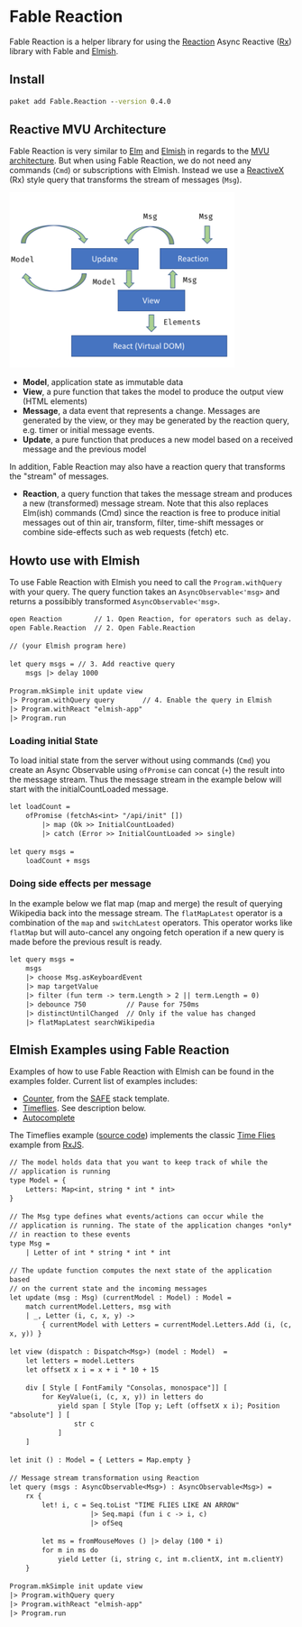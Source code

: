 # Fable Reaction

Fable Reaction is a helper library for using the [Reaction](https://github.com/dbrattli/Reaction) Async Reactive ([Rx](http://reactivex.io/)) library with Fable and [Elmish](https://elmish.github.io/).

## Install

```cmd
paket add Fable.Reaction --version 0.4.0
```

## Reactive MVU Architecture

Fable Reaction is very similar to [Elm](http://elm-lang.org/) and [Elmish](https://elmish.github.io/) in regards to the [MVU architecture](https://guide.elm-lang.org/architecture/). But when using Fable Reaction, we do not need any commands (`Cmd`) or subscriptions with Elmish. Instead we use a [ReactiveX](http://reactivex.io/) (Rx) style query that transforms the stream of messages (`Msg`).

<img src="R-MVU.png" width="400">

* **Model**, application state as immutable data
* **View**, a pure function that takes the model to produce the output view (HTML elements)
* **Message**, a data event that represents a change. Messages are generated by the view, or they may be generated by the reaction query, e.g. timer or initial message events.
* **Update**, a pure function that produces a new model based on a received message and the previous model

In addition, Fable Reaction may also have a reaction query that transforms the "stream" of messages.

* **Reaction**, a query function that takes the message stream and produces a new (transformed) message stream. Note that this also replaces Elm(ish) commands (Cmd) since the reaction is free to produce initial messages out of thin air, transform, filter, time-shift messages or combine side-effects such as web requests (fetch) etc.

## Howto use with Elmish

To use Fable Reaction with Elmish you need to call the `Program.withQuery` with your query. The query function takes an `AsyncObservable<'msg>` and returns a possibibly transformed `AsyncObservable<'msg>`.

```f#
open Reaction        // 1. Open Reaction, for operators such as delay.
open Fable.Reaction  // 2. Open Fable.Reaction

// (your Elmish program here)

let query msgs = // 3. Add reactive query
    msgs |> delay 1000

Program.mkSimple init update view
|> Program.withQuery query       // 4. Enable the query in Elmish
|> Program.withReact "elmish-app"
|> Program.run
```

### Loading initial State

To load initial state from the server without using commands (`Cmd`) you create an Async Observable using `ofPromise` can concat (`+`) the result into the message stream. Thus the message stream in the example below will start with the initialCountLoaded message.

```f#
let loadCount =
    ofPromise (fetchAs<int> "/api/init" [])
        |> map (Ok >> InitialCountLoaded)
        |> catch (Error >> InitialCountLoaded >> single)

let query msgs =
    loadCount + msgs
```

### Doing side effects per message

In the example below we flat map (map and merge) the result of querying Wikipedia back into the message stream.
The `flatMapLatest` operator is a combination of the `map` and `switchLatest` operators. This operator works like
`flatMap` but will auto-cancel any ongoing fetch operation if a new query is made before the previous result is ready.

```f#
let query msgs =
    msgs
    |> choose Msg.asKeyboardEvent
    |> map targetValue
    |> filter (fun term -> term.Length > 2 || term.Length = 0)
    |> debounce 750          // Pause for 750ms
    |> distinctUntilChanged  // Only if the value has changed
    |> flatMapLatest searchWikipedia

```

## Elmish Examples using Fable Reaction

Examples of how to use Fable Reaction with Elmish can be found in the examples folder. Current list of examples includes:

* [Counter](https://github.com/dbrattli/Fable.Reaction/blob/master/examples/Counter/src/Client/Client.fs), from the [SAFE](https://safe-stack.github.io/) stack template.
* [Timeflies](https://github.com/dbrattli/Fable.Reaction/blob/master/examples/Timeflies/src/Client/Client.fs). See description below.
* [Autocomplete](https://github.com/dbrattli/Fable.Reaction/tree/master/examples/Autocomplete)

The Timeflies example ([source code](https://github.com/dbrattli/Re-action/tree/master/examples/Timeflies)) implements the classic [Time Flies](https://blogs.msdn.microsoft.com/jeffva/2010/03/17/reactive-extensions-for-javascript-the-time-flies-like-an-arrow-sample/) example from [RxJS](https://rxjs-dev.firebaseapp.com/).

```f#
// The model holds data that you want to keep track of while the
// application is running
type Model = {
    Letters: Map<int, string * int * int>
}

// The Msg type defines what events/actions can occur while the
// application is running. The state of the application changes *only*
// in reaction to these events
type Msg =
    | Letter of int * string * int * int

// The update function computes the next state of the application based
// on the current state and the incoming messages
let update (msg : Msg) (currentModel : Model) : Model =
    match currentModel.Letters, msg with
    | _, Letter (i, c, x, y) ->
        { currentModel with Letters = currentModel.Letters.Add (i, (c, x, y)) }

let view (dispatch : Dispatch<Msg>) (model : Model)  =
    let letters = model.Letters
    let offsetX x i = x + i * 10 + 15

    div [ Style [ FontFamily "Consolas, monospace"]] [
        for KeyValue(i, (c, x, y)) in letters do
            yield span [ Style [Top y; Left (offsetX x i); Position "absolute"] ] [
                str c
            ]
    ]

let init () : Model = { Letters = Map.empty }

// Message stream transformation using Reaction
let query (msgs : AsyncObservable<Msg>) : AsyncObservable<Msg>) =
    rx {
        let! i, c = Seq.toList "TIME FLIES LIKE AN ARROW"
                    |> Seq.mapi (fun i c -> i, c)
                    |> ofSeq

        let ms = fromMouseMoves () |> delay (100 * i)
        for m in ms do
            yield Letter (i, string c, int m.clientX, int m.clientY)
    }

Program.mkSimple init update view
|> Program.withQuery query
|> Program.withReact "elmish-app"
|> Program.run
```
